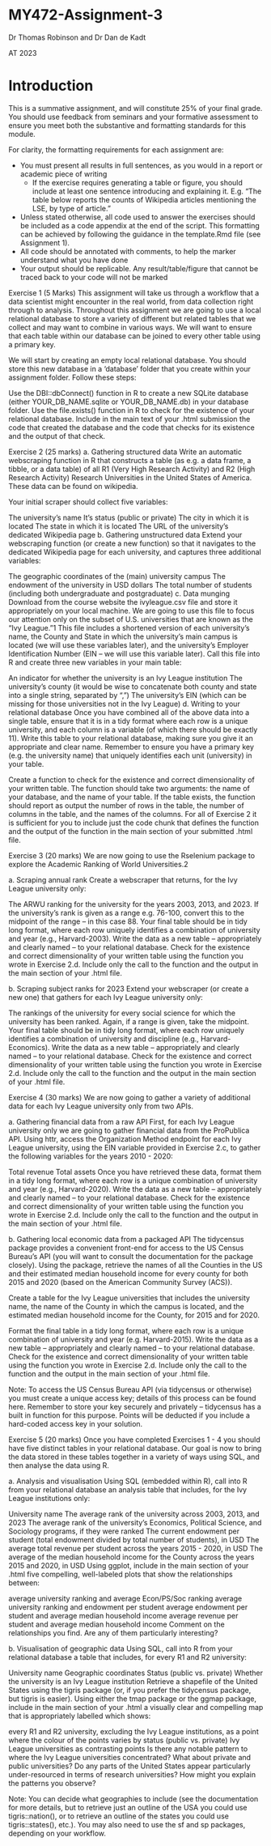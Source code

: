 # MY472-Assignment-3

Dr Thomas Robinson and Dr Dan de Kadt

AT 2023
# Introduction #

This is a summative assignment, and will constitute 25% of your final grade. You should use feedback from seminars and your formative assessment to ensure you meet both the substantive and formatting standards for this module.

For clarity, the formatting requirements for each assignment are:

* You must present all results in full sentences, as you would in a report or academic piece of writing
  * If the exercise requires generating a table or figure, you should include at least one sentence introducing and explaining it. E.g. “The table below reports the counts of Wikipedia articles mentioning the LSE, by type of article.”
* Unless stated otherwise, all code used to answer the exercises should be included as a code appendix at the end of the script. This formatting can be achieved by following the guidance in the template.Rmd file (see Assignment 1).
* All code should be annotated with comments, to help the marker understand what you have done
* Your output should be replicable. Any result/table/figure that cannot be traced back to your code will not be marked

Exercise 1 (5 Marks)
This assignment will take us through a workflow that a data scientist might encounter in the real world, from data collection right through to analysis. Throughout this assignment we are going to use a local relational database to store a variety of different but related tables that we collect and may want to combine in various ways. We will want to ensure that each table within our database can be joined to every other table using a primary key.

We will start by creating an empty local relational database. You should store this new database in a ‘database’ folder that you create within your assignment folder. Follow these steps:

Use the DBI::dbConnect() function in R to create a new SQLite database (either YOUR_DB_NAME.sqlite or YOUR_DB_NAME.db) in your database folder.
Use the file.exists() function in R to check for the existence of your relational database.
Include in the main text of your .html submission the code that created the database and the code that checks for its existence and the output of that check.

Exercise 2 (25 marks)
a. Gathering structured data
Write an automatic webscraping function in R that constructs a table (as e.g. a data frame, a tibble, or a data table) of all R1 (Very High Research Activity) and R2 (High Research Activity) Research Universities in the United States of America. These data can be found on wikipedia.

Your initial scraper should collect five variables:

The university’s name
It’s status (public or private)
The city in which it is located
The state in which it is located
The URL of the university’s dedicated Wikipedia page
b. Gathering unstructured data
Extend your webscraping function (or create a new function) so that it navigates to the dedicated Wikipedia page for each university, and captures three additional variables:

The geographic coordinates of the (main) university campus
The endowment of the university in USD dollars
The total number of students (including both undergraduate and postgraduate)
c. Data munging
Download from the course website the ivyleague.csv file and store it appropriately on your local machine. We are going to use this file to focus our attention only on the subset of U.S. universities that are known as the “Ivy League.”1 This file includes a shortened version of each university’s name, the County and State in which the university’s main campus is located (we will use these variables later), and the university’s Employer Identification Number (EIN – we will use this variable later). Call this file into R and create three new variables in your main table:

An indicator for whether the university is an Ivy League institution
The university’s county (it would be wise to concatenate both county and state into a single string, separated by “,”)
The university’s EIN (which can be missing for those universities not in the Ivy League)
d. Writing to your relational database
Once you have combined all of the above data into a single table, ensure that it is in a tidy format where each row is a unique university, and each column is a variable (of which there should be exactly 11). Write this table to your relational database, making sure you give it an appropriate and clear name. Remember to ensure you have a primary key (e.g. the university name) that uniquely identifies each unit (university) in your table.

Create a function to check for the existence and correct dimensionality of your written table. The function should take two arguments: the name of your database, and the name of your table. If the table exists, the function should report as output the number of rows in the table, the number of columns in the table, and the names of the columns. For all of Exercise 2 it is sufficient for you to include just the code chunk that defines the function and the output of the function in the main section of your submitted .html file.

Exercise 3 (20 marks)
We are now going to use the Rselenium package to explore the Academic Ranking of World Universities.2

a. Scraping annual rank
Create a webscraper that returns, for the Ivy League university only:

The ARWU ranking for the university for the years 2003, 2013, and 2023. If the university’s rank is given as a range e.g. 76-100, convert this to the midpoint of the range – in this case 88.
Your final table should be in tidy long format, where each row uniquely identifies a combination of university and year (e.g., Harvard-2003). Write the data as a new table – appropriately and clearly named – to your relational database. Check for the existence and correct dimensionality of your written table using the function you wrote in Exercise 2.d. Include only the call to the function and the output in the main section of your .html file.

b. Scraping subject ranks for 2023
Extend your webscraper (or create a new one) that gathers for each Ivy League university only:

The rankings of the university for every social science for which the university has been ranked. Again, if a range is given, take the midpoint.
Your final table should be in tidy long format, where each row uniquely identifies a combination of university and discipline (e.g., Harvard-Economics). Write the data as a new table – appropriately and clearly named – to your relational database. Check for the existence and correct dimensionality of your written table using the function you wrote in Exercise 2.d. Include only the call to the function and the output in the main section of your .html file.

Exercise 4 (30 marks)
We are now going to gather a variety of additional data for each Ivy League university only from two APIs.

a. Gathering financial data from a raw API
First, for each Ivy League university only we are going to gather financial data from the ProPublica API. Using httr, access the Organization Method endpoint for each Ivy League university, using the EIN variable provided in Exercise 2.c, to gather the following variables for the years 2010 - 2020:

Total revenue
Total assets
Once you have retrieved these data, format them in a tidy long format, where each row is a unique combination of university and year (e.g., Harvard-2020). Write the data as a new table – appropriately and clearly named – to your relational database. Check for the existence and correct dimensionality of your written table using the function you wrote in Exercise 2.d. Include only the call to the function and the output in the main section of your .html file.

b. Gathering local economic data from a packaged API
The tidycensus package provides a convenient front-end for access to the US Census Bureau’s API (you will want to consult the documentation for the package closely). Using the package, retrieve the names of all the Counties in the US and their estimated median household income for every county for both 2015 and 2020 (based on the American Community Survey (ACS)).

Create a table for the Ivy League universities that includes the university name, the name of the County in which the campus is located, and the estimated median household income for the County, for 2015 and for 2020.

Format the final table in a tidy long format, where each row is a unique combination of university and year (e.g. Harvard-2015). Write the data as a new table – appropriately and clearly named – to your relational database. Check for the existence and correct dimensionality of your written table using the function you wrote in Exercise 2.d. Include only the call to the function and the output in the main section of your .html file.

Note: To access the US Census Bureau API (via tidycensus or otherwise) you must create a unique access key; details of this process can be found here. Remember to store your key securely and privately – tidycensus has a built in function for this purpose. Points will be deducted if you include a hard-coded access key in your solution.

Exercise 5 (20 marks)
Once you have completed Exercises 1 - 4 you should have five distinct tables in your relational database. Our goal is now to bring the data stored in these tables together in a variety of ways using SQL, and then analyse the data using R.

a. Analysis and visualisation
Using SQL (embedded within R), call into R from your relational database an analysis table that includes, for the Ivy League institutions only:

University name
The average rank of the university across 2003, 2013, and 2023
The average rank of the university’s Economics, Political Science, and Sociology programs, if they were ranked
The current endowment per student (total endowment divided by total number of students), in USD
The average total revenue per student across the years 2015 - 2020, in USD
The average of the median household income for the County across the years 2015 and 2020, in USD
Using ggplot, include in the main section of your .html five compelling, well-labeled plots that show the relationships between:

average university ranking and average Econ/PS/Soc ranking
average university ranking and endowment per student
average endowment per student and average median household income
average revenue per student and average median household income
Comment on the relationships you find. Are any of them particularly interesting?

b. Visualisation of geographic data
Using SQL, call into R from your relational database a table that includes, for every R1 and R2 university:

University name
Geographic coordinates
Status (public vs. private)
Whether the university is an Ivy League institution
Retrieve a shapefile of the United States using the tigris package (or, if you prefer the tidycensus package, but tigris is easier). Using either the tmap package or the ggmap package, include in the main section of your .html a visually clear and compelling map that is appropriately labelled which shows:

every R1 and R2 university, excluding the Ivy League institutions, as a point
where the colour of the points varies by status (public vs. private)
Ivy League universities as contrasting points
Is there any notable pattern to where the Ivy League universities concentrated? What about private and public universities? Do any parts of the United States appear particularly under-resourced in terms of research universities? How might you explain the patterns you observe?

Note: You can decide what geographies to include (see the documentation for more details, but to retrieve just an outline of the USA you could use tigris::nation(), or to retrieve an outline of the states you could use tigris::states(), etc.). You may also need to use the sf and sp packages, depending on your workflow.
